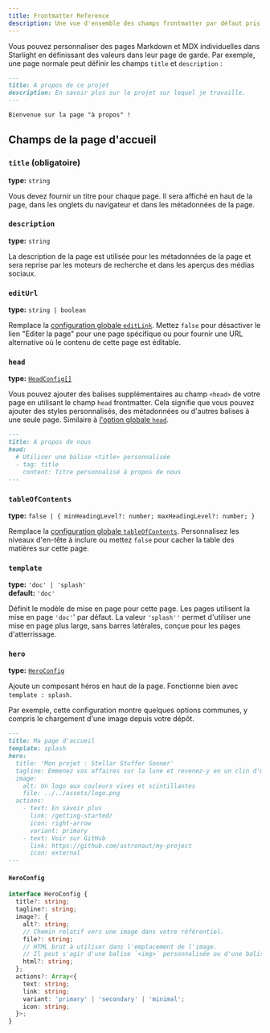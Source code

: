 ```yaml
---
title: Frontmatter Reference
description: Une vue d'ensemble des champs frontmatter par défaut pris en charge par Starlight.
---
```


Vous pouvez personnaliser des pages Markdown et MDX individuelles dans Starlight en définissant des valeurs dans leur page de garde. Par exemple, une page normale peut définir les champs `title` et `description` :

```md
---
title: A propos de ce projet
description: En savoir plus sur le projet sur lequel je travaille.
---

Bienvenue sur la page "à propos" !
```

## Champs de la page d'accueil

### `title` (obligatoire)

**type:** `string`

Vous devez fournir un titre pour chaque page. Il sera affiché en haut de la page, dans les onglets du navigateur et dans les métadonnées de la page.

### `description`

**type:** `string`

La description de la page est utilisée pour les métadonnées de la page et sera reprise par les moteurs de recherche et dans les aperçus des médias sociaux.

### `editUrl`

**type:** `string | boolean`

Remplace la [configuration globale `editLink`](/fr-FR/reference/configuration/#editlink). Mettez `false` pour désactiver le lien "Editer la page" pour une page spécifique ou pour fournir une URL alternative où le contenu de cette page est éditable.

### `head`

**type:** [`HeadConfig[]`](/fr-FR/reference/configuration/#headconfig)

Vous pouvez ajouter des balises supplémentaires au champ `<head>` de votre page en utilisant le champ `head` frontmatter. Cela signifie que vous pouvez ajouter des styles personnalisés, des métadonnées ou d'autres balises à une seule page. Similaire à [l'option globale `head`](/fr-FR/reference/configuration/#head).

```md
---
title: A propos de nous
head:
  # Utiliser une balise <title> personnalisée
  - tag: title
    content: Titre personnalisé à propos de nous
---
```

### `tableOfContents`

**type:** `false | { minHeadingLevel?: number; maxHeadingLevel?: number; }`

Remplace la [configuration globale `tableOfContents`](/fr-FR/reference/configuration/#tableofcontents).
Personnalisez les niveaux d'en-tête à inclure ou mettez `false` pour cacher la table des matières sur cette page.

### `template`

**type:** `'doc' | 'splash'`  
**default:** `'doc'`

Définit le modèle de mise en page pour cette page.
Les pages utilisent la mise en page `'doc'`' par défaut.
La valeur `'splash''` permet d'utiliser une mise en page plus large, sans barres latérales, conçue pour les pages d'atterrissage.

### `hero`

**type:** [`HeroConfig`](#heroconfig)

Ajoute un composant héros en haut de la page. Fonctionne bien avec `template : splash`.

Par exemple, cette configuration montre quelques options communes, y compris le chargement d'une image depuis votre dépôt.

```md
---
title: Ma page d'accueil
template: splash
hero:
  title: 'Mon projet : Stellar Stuffer Sooner'
  tagline: Emmenez vos affaires sur la lune et revenez-y en un clin d'œil.
  image:
    alt: Un logo aux couleurs vives et scintillantes
    file: ../../assets/logo.png
  actions:
    - text: En savoir plus
      link: /getting-started/
      icon: right-arrow
      variant: primary
    - text: Voir sur GitHub
      link: https://github.com/astronaut/my-project
      icon: external
---
```

#### `HeroConfig`

```ts
interface HeroConfig {
  title?: string;
  tagline?: string;
  image?: {
    alt?: string;
    // Chemin relatif vers une image dans votre référentiel.
    file?: string;
    // HTML brut à utiliser dans l'emplacement de l'image.
    // Il peut s'agir d'une balise `<img>` personnalisée ou d'une balise `<svg>` en ligne.
    html?: string;
  };
  actions?: Array<{
    text: string;
    link: string;
    variant: 'primary' | 'secondary' | 'minimal';
    icon: string;
  }>;
}
```
